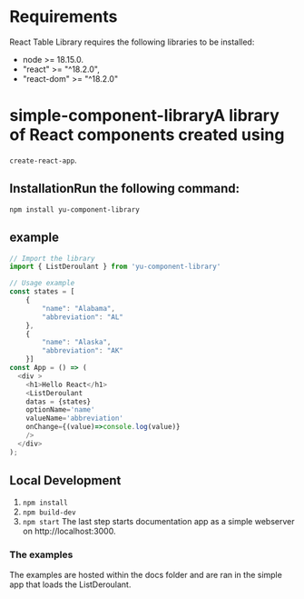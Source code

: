 # Requirements
React Table Library requires the following libraries to be installed:
- node >= 18.15.0.   
- "react" >= "^18.2.0",
- "react-dom" >= "^18.2.0"

# simple-component-libraryA library of React components created using 
`create-react-app`.

## InstallationRun the following command:
`npm install yu-component-library`

## example
```javascript
// Import the library
import { ListDeroulant } from 'yu-component-library'

// Usage example
const states = [
    {
        "name": "Alabama",
        "abbreviation": "AL"
    },
    {
        "name": "Alaska",
        "abbreviation": "AK"
    }]
const App = () => (
  <div >
    <h1>Hello React</h1>
    <ListDeroulant 
    datas = {states}
    optionName='name'
    valueName='abbreviation'
    onChange={(value)=>console.log(value)}
    />
  </div>
);

```

## Local Development
1. `npm install`
2. `npm build-dev`
3. `npm start`
The last step starts documentation app as a simple webserver on http://localhost:3000.

### The examples

The examples are hosted within the docs folder and are ran in the simple app that loads the ListDeroulant.